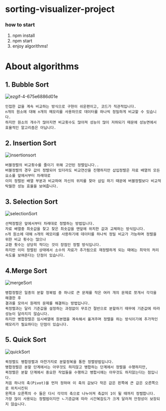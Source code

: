 # sorting-visualizer-project

### how to start
1. npm install
2. npm start
3. enjoy algorithms!

#
# About algorithms
  ## 1. Bubble Sort
  ![ezgif-4-675e6886d01e](https://user-images.githubusercontent.com/61821825/112113238-e630af80-8bf9-11eb-94f5-f521607c675e.gif)
```
인접한 값을 계속 비교하는 방식으로 구현이 쉬운편이고, 코드가 직관적입니다.  
n개의 원소에 대해 n개의 메모리를 사용하므로 데이터를 하나씩 정밀하게 비교할 수 있습니다.  
하지만 원소의 개수가 많아지면 비교횟수도 많아져 성능이 많이 저하되기 때문에 성능면에서 효율적인 알고리즘은 아닙니다.
```
  ## 2. Insertion Sort
  ![insertionsort](https://user-images.githubusercontent.com/61821825/112114136-0c0a8400-8bfb-11eb-9760-9e301996f674.gif)

```
버블정렬의 비교횟수를 줄이기 위해 고안된 정렬입니다..  
버블정렬의 경우 값이 정렬되어 있더라도 비교연산을 진행하지만 삽입정렬은 자료 배열의 모든요소를 앞에서부터 차례대로  
이미 정렬된 배열 부분과 비교하여 자신의 위치를 찾아 삽입 하기 때문에 버블정렬보다 비교적 탁월한 성능 효율을 보여줍니다.
```
  ## 3. Selection Sort
  ![selectionSort](https://user-images.githubusercontent.com/61821825/112114629-9f43b980-8bfb-11eb-8dd4-c85a4c01689e.gif)

```
선택정렬은 앞에서부터 차례대로 정렬하는 방법입니다.  
자료 배열중 최솟값을 찾고 찾은 최솟갑을 맨앞에 위치한 값과 교체하는 방식입니다.  
n개 원소에 대해 n개의 메모리를 사용하기에 데이터를 하나씩 정밀 비교가 가능하며 정렬을 위한 비교 횟수는 많으나  
교환 횟수는 상당히 적다는 것이 장점인 정렬 방식입니다.  
하지만 이미 정렬된 상태에서 소수의 자료가 추가됨으로 재정렬하게 되는 때에는 최악의 처리속도를 보여준다는 단점이 있습니다.
```
  ## 4.Merge Sort
  ![mergeSort](https://user-images.githubusercontent.com/61821825/112115016-0f523f80-8bfc-11eb-8678-fe62606c82bc.gif)

```
병합정렬은 일종의 분할 정복법 중 하나로 큰 문제를 작은 여러 개의 문제로 쪼개서 각각을 해결한 후  
결과를 모아서 원래의 문제를 해결하는 방법입니다. 
퀵정렬과는 달리 기준값을 설정하는 과정없이 무조건 절반으로 분할하기 때무에 기준값에 따라 성능이 달라지지 않습니다.  
하지만 병합정렬은 임시배열에 원본맵을 계속해서 옮겨주며 정렬을 하는 방식이기에 추가적인 메모리가 필요하다는 단점이 있습니다.
```
  ## 5. Quick Sort
  ![quickSort](https://user-images.githubusercontent.com/61821825/112115359-7112a980-8bfc-11eb-9cb4-c10da9a832c7.gif)

```
퀵정렬도 병합정렬과 마찬가지로 분할정복을 통한 정렬방법입니다.
병합정렬은 분할 단계에서는 아무것도 하지않고 병합하는 단계에서 정렬을 수행하지만,  
퀵정렬은 분할 단계에서 중요한 작업들을 수행하고 병합시에는 아무것도 하지않는다는 점입니다.  
처음 하나의 축(Pivot)을 먼저 정하여 이 축의 값보다 작은 값은 왼쪽에 큰 값은 오른쪽으로 위치시킨뒤  
왼쪽과 오른쪽의 수 들은 다시 각각의 축으로 나누어져 축값이 1이 될 때까지 정렬합니다.  
가장 많이 사용되는 정렬법이지만 ㄴ기준값에 따라 시간복잡도가 크게 달라져 안정성이 보장되지 않습니다.
```
